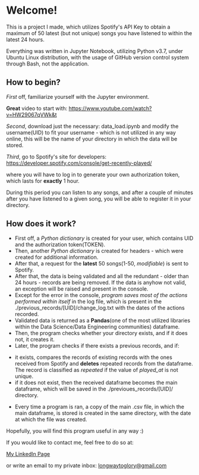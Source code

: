 # Welcome!

This is a project I made, which utilizes Spotify's API Key to obtain a maximum of 50 latest (but not unique) songs you have listened to within the latest 24 hours. 

Everything was written in Jupyter Notebook, utilizing Python v3.7, under Ubuntu Linux distribution, with the usage of GitHub version control system through Bash, not the application. 

## How to begin?

*First* off, familiarize yourself with the Jupyter environment. 

**Great** video to start with: https://www.youtube.com/watch?v=HW29067qVWk&t

*Second*, download just the necessary: data\_load.ipynb and modify the username(UID) to fit your username - which is not utilized in any way online, this will be the name of your directory in which the data will be stored.

*Third*, go to Spotify's site for developers:
https://developer.spotify.com/console/get-recently-played/

where you will have to log in to generate your own authorization token, which lasts for **exactly** 1 hour.

During this period you can listen to any songs, and after a couple of minutes after you have listened to a given song, you will be able to register it in your directory. 

## How does it work?
* First off, a *Python dictionary* is created for your user, which contains UID and the authorization token(TOKEN). 
* Then, another *Python dictionary* is created for headers - which were created for additional information. 
* After that, a request for the **latest** 50 songs(1-50, *modifiable*) is sent to Spotify. 
* After that, the data is being validated and all the redundant - older than 24 hours - records are being removed. If the data is anyhow not valid, an exception will be raised and present in the console. 
* Except for the error in the console, *program saves most of the actions performed within itself* in the log file, which is present in the \.\/previous\_records\/\[UID\]\/change\_log.txt with the dates of the actions recorded. 
* Validated data is returned as a **Pandas**(one of the most utilized libraries within the Data Science/Data Engineering communities) dataframe. 
* Then, the program checks whether your directory exists, and if it does not, it creates it.
* Later, the program checks if there exists a previous records, and if:
- it exists, compares the records of existing records with the ones received from Spotify and **deletes** repeated records from the dataframe. The record is classified as *repeated* if the value of *played\_at* is not unique.
- if it does not exist, then the received dataframe becomes the main dataframe, which will be saved in the \.\/previoues\_records\/\[UID\]\/ directory. 
* Every time a program is ran, a copy of the main .csv file, in which the main dataframe, is stored is created in the same directory, with the date at which the file was created. 

Hopefully, you will find this program useful in any way :)

If you would like to contact me, feel free to do so at: 

[My LinkedIn Page](https://www.linkedin.com/in/cezary-stanis%C5%82awski-29b5781b5/)

or write an email to my private inbox: longwaytoglory@gmail.com
